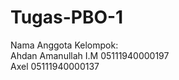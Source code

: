 # Tugas-PBO-1
Nama Anggota Kelompok:<br/>
Ahdan Amanullah I.M 05111940000197<br/>
Axel                05111940000137<br/>
